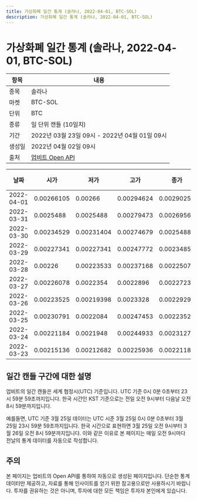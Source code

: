 ```yaml
---
title: 가상화폐 일간 통계 (솔라나, 2022-04-01, BTC-SOL)
description: 가상화폐 일간 통계 (솔라나, 2022-04-01, BTC-SOL)
---
```



가상화폐 일간 통계 (솔라나, 2022-04-01, BTC-SOL)
===

|항목|내용|
|--|--|
|종목|솔라나|
|마켓|BTC-SOL|
|단위|BTC|
|종류|일 단위 캔들 (10일치)|
|기간|2022년 03월 23일 09시 - 2022년 04월 01일 09시|
|생성일|2022년 04월 02일 09시|
|출처|[업비트 Open API](https://docs.upbit.com)|


|날짜|시가|저가|고가|종가|비고|
|--|--|--|--|--|--|
|2022-04-01|0.00266105|0.00266|0.00294624|0.00290253|    |
|2022-03-31|0.0025488|0.0025488|0.00279473|0.00269568|    |
|2022-03-30|0.00234529|0.00231404|0.00274679|0.0025488|    |
|2022-03-29|0.00227341|0.00227341|0.00247772|0.00234853|    |
|2022-03-28|0.00226|0.00223533|0.00237168|0.00225078|    |
|2022-03-27|0.00226078|0.0022354|0.0022896|0.00227232|    |
|2022-03-26|0.00223525|0.00219398|0.0023328|0.00229296|    |
|2022-03-25|0.00230791|0.0022084|0.00247453|0.00223525|    |
|2022-03-24|0.00221184|0.0021948|0.00244933|0.00231279|    |
|2022-03-23|0.00215136|0.00212682|0.00225936|0.00221184|    |


일간 캔들 구간에 대한 설명
---


업비트의 일간 캔들은 세계 협정시(UTC) 기준입니다. 
UTC 기준 0시 0분 0초부터 23시 59분 59초까지입니다. 
한국 시간인 KST 기준으로는 전일 오전 9시부터 다음날 오전 8시 59분까지입니다. 


예를들면, UTC 기준 3월 25일 데이터는 UTC 시준 3월 25일 0시 0분 0초부터 3월 25일 23시 59분 59초까지입니다. 
한국 시간으로 표현하면 3월 25일 오전 9시부터 3월 26일 오전 8시 59분까지입니다. 
이와 같은 이유로 본 페이지는 매일 오전 9시마다 전날의 통계 데이터를 자동으로 작성합니다. 


주의
---


본 페이지는 업비트의 Open API를 통하여 자동으로 생성된 페이지입니다. 
단순한 통계 데이터만 제공하고, 자료를 통해 인사이트를 얻기 위한 참고용으로만 사용하시기 바랍니다. 
투자를 권유하는 것은 아니며, 투자에 대한 모든 책임은 투자자 본인에게 있습니다. 
